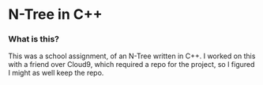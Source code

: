 # N-Tree in C++

### What is this?

This was a school assignment, of an N-Tree written in C++. I worked on this with a friend over Cloud9, which required a repo for the project, so I figured I might as well keep the repo. 